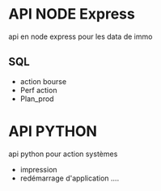 # API NODE Express
api en node express pour les data de immo
## SQL 
 - action bourse
 - Perf action
 - Plan_prod

# API PYTHON
api python pour action systèmes 
 - impression
 - redémarrage d'application
....

